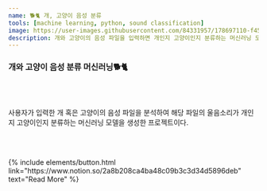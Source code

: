```yaml
---
name: 🐕🐈 개, 고양이 음성 분류
tools: [machine learning, python, sound classification]
image: https://user-images.githubusercontent.com/84331957/178697110-f45d19bb-0615-44b3-aad6-15dcfea72887.jpg
description: 개와 고양이의 음성 파일을 입력하면 개인지 고양이인지 분류하는 머신러닝 모델입니다.
---
```


### **개와 고양이 음성 분류 머신러닝🐕🐈**

<br>
<br>

  
사용자가 입력한 개 혹은 고양이의 음성 파일을 분석하여 해당 파일의 울음소리가 개인지 고양이인지 분류하는 머신러닝 모델을 생성한 프로젝트이다.

<br>
<br>



<p class="text-center">
{% include elements/button.html link="https://www.notion.so/2a8b208ca4ba48c09b3c3d34d5896deb" text="Read More" %}
</p>